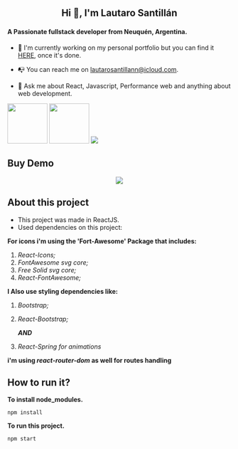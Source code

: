 ## <p align="center">Hi 👋, I'm Lautaro Santillán</p>

#### 		A Passionate fullstack developer from Neuquén, Argentina.	

- 🔭 I'm currently working on my personal portfolio but you can find it [HERE](https://www.lautarosantillan.com), once it's done.

- 📭 You can reach me on lautarosantillann@icloud.com.

- 💬 Ask me about React, Javascript, Performance web and anything about web development.
<div>
      <img src="https://i.imgur.com/qANYJqe.png" width="90px"/>
      <img src="https://imgur.com/aAtbvJi.png" width="90px"/>
      <img src="https://imgur.com/dEutKP2.png" width"40px"/>
 </div>
 
 ## Buy Demo
 <p align="center">
 <img src="https://media.giphy.com/media/GbX29sdlUX9YZvaOu7/giphy.gif?cid=790b7611b9528df8a239eced110ac21a21335b1d34b2f5fa&rid=giphy.gif&ct=g" width="auto" height="auto"/>
     </p>

 
 ## About this project
- This project was made in ReactJS.
- Used dependencies on this project:

**For icons i'm using the 'Fort-Awesome' Package that includes:** 

1.  *React-Icons;*
2. *FontAwesome svg core;*
3. *Free Solid svg core;*
4. *React-FontAwesome;*

**I Also use styling dependencies like:**

1. *Bootstrap;*

2. *React-Bootstrap;* 

   ***AND***

3. *React-Spring for animations* 

**i'm using *react-router-dom* as well for routes handling**

## How to run it?

**To install node_modules.**

```react
npm install
```

**To run this project.**

```react
npm start
```
